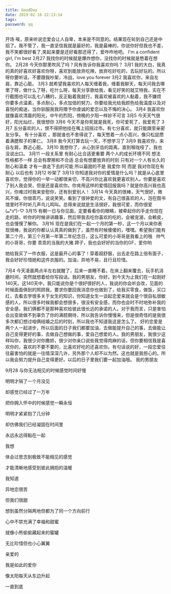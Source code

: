 ```yaml
---
title: GoodDay
date: 2019-02-16 22:13:14
tags: 
password: qq
---
```

<center><div id="binft"></div></center>
<script>
    var binft = function (r) {
      function t() {
        return b[Math.floor(Math.random() * b.length)]
      }  
      function e() {
        return String.fromCharCode(94 * Math.random() + 33)
      }
      function n(r) {
        for (var n = document.createDocumentFragment(), i = 0; r > i; i++) {
          var l = document.createElement("span");
          l.textContent = e(), l.style.color = t(), n.appendChild(l)
        }
        return n
      }
      function i() {
        var t = o[c.skillI];
        c.step ? c.step-- : (c.step = g, c.prefixP < l.length ? (c.prefixP >= 0 && (c.text += l[c.prefixP]), c.prefixP++) : "forward" === c.direction ? c.skillP < t.length ? (c.text += t[c.skillP], c.skillP++) : c.delay ? c.delay-- : (c.direction = "backward", c.delay = a) : c.skillP > 0 ? (c.text = c.text.slice(0, -1), c.skillP--) : (c.skillI = (c.skillI + 1) % o.length, c.direction = "forward")), r.textContent = c.text, r.appendChild(n(c.prefixP < l.length ? Math.min(s, s + c.prefixP) : Math.min(s, t.length - c.skillP))), setTimeout(i, d)
      }
      var l = "",
      o = ["关关雎鸠，在河之洲。窈窕淑女，君子好逑。","参差荇菜，左右流之。窈窕淑女，寤寐求之。","求之不得，寤寐思服。悠哉悠哉，辗转反侧。","参差荇菜，左右采之。窈窕淑女，琴瑟友之。","参差荇菜，左右芼之。窈窕淑女，钟鼓乐之。"].map(function (r) {
      return r + ""
      }),
      a = 2,
      g = 1,
      s = 5,
      d = 75,
      b = ["rgb(110,64,170)", "rgb(150,61,179)", "rgb(191,60,175)", "rgb(228,65,157)", "rgb(254,75,131)", "rgb(255,94,99)", "rgb(255,120,71)", "rgb(251,150,51)", "rgb(226,183,47)", "rgb(198,214,60)", "rgb(175,240,91)", "rgb(127,246,88)", "rgb(82,246,103)", "rgb(48,239,130)", "rgb(29,223,163)", "rgb(26,199,194)", "rgb(35,171,216)", "rgb(54,140,225)", "rgb(76,110,219)", "rgb(96,84,200)"],
      c = {
        text: "",
        prefixP: -s,
        skillI: 0,
        skillP: 0,
        direction: "forward",
        delay: a,
        step: g
      };
      i()
      };
      binft(document.getElementById('binft'));
</script>

<!--more-->
开场
唉，原来听说恋爱会让人自卑，本来是不同意的。结果现在轮到自己还是中招了。我不管了，我一直坚信我就是最好的，我是最棒的，你说你好但我也不差，我不笑都很好看了,笑起来要是还好看那还得了，爱咋咋地吧。
I'm a confident girl, I'm best
2月27
我找你的时候就是爆炸想你，没找你的时候就是憋着在想你。
2月28
今天你那里吹风了吗？风有告诉你我喜欢你吗？
3月1
我的大白，我真的真的好喜欢好喜欢你呀，喜欢到能放弃吃辣，放弃吃好吃的，去玩好玩的。所以呀你要听话，不要跟我吵架，冷战，love you forever
3月2
我喜欢你，来自左肩，靠近心脏。
3月3
就希望我喜欢的人每天缠着我，缠着我聊天，每天问我去哪里了呀，做什么了呀，吃什么呀，每天分享歌给我，看见好笑的就艾特我，实在不行截图也可以乱七八糟的，反正黏着我就行，我喜欢被喜欢的人黏着，我不嫌烦
你要多点温柔，多点耐心，多点加倍的努力，你要给我光给我颜色给我温度以及对喜悦的痴迷，当你驯服我我将赠予你虔诚的爱恋以及不悔的决心。
3月4
我喜欢你就像喜欢清晨的阳光，中午的烈阳，傍晚的夕阳一样妙不可言
3月5
今天天气很好，阳光灿烂，我很想你
3月6
今天不是你死就是我死，你可爱死了，我爱死了
3月7
五分喜欢的人，恨不得把他挂在嘴上招摇过市。有七分喜欢，就只能跟至亲密友分享。 有十分喜欢 ，那就谁也不舍得说了，每天憋着一点小高兴，像只松鼠攒着满腮帮子的果仁。
3月8
我今天打算去玩一天，不想学习了
3月9
我喜欢你，来自左肩，靠近心脏。
3月10
我想你了，从心到牙齿的距离，直到喉咙哑了，我也没说出口。
3月11
一段关系里 有耐心比合适更重要 两个人的成长环境不同 想法 性格都不一样 总会有摩擦和不合适 总会有想要放弃的时刻 只有对一个人有长久的耐心和温柔 才有一直走下去的可能 所以最甜的不是 我爱你 阿 而是 我对你现在有耐心 以后也有
3月12
吵架了
3月13
你知道我对你的爱情是什么吗？就是从心底里喜欢你，觉得你的一举一动都很亲切，不高兴你比喜欢我更喜欢别人。你要是喜欢了别人我会哭，但是还是喜欢你。你肯用这样的爱情回报我吗？就是你高兴我也高兴，你难过时我来安慰你，还有别爱别人！
3月14
今天真的很棒，天气很好，微风不燥，你很乖巧，说说笑笑。看到了很钟爱的文，有自己很喜欢的人，泡在图书馆里时不时听几声鸟儿鸣叫。总得来说就是生活很好，我很可爱，而你很爱(⑉°з°)-♡
3月15
有朝一日与你见面，定要看看你的眼睛，被牵起你的手走你现在走的路，听你的时候讲讲趣事，然后带我去吃你喜欢的吃的，会被宠溺，会赖皮，也会慢慢了解你。
3月16
现在是我们在一起一个月的第一秒，这一个月以来你表现很棒，我说的你都认认真真的做到了，虽然有时候傻傻的，嘿嘿。希望我们能有第二个月，第三个月第一年第二年纪念日，这么可爱的小哥哥是我看上的哦  
帅气的小哥哥，你要  乖乖的当我的大猪 蹄子，我也会好好的当你的GF，爱你哟

她给我买了一件衣服，这是最开心的事了！穿着超舒服，出去走在路上倍有面子，我会好好珍惜她和这件衣服的。加油，异地不易，且行且珍惜。

7月4
今天凌晨两点半左右就醒了，后来一直睡不着。在床上翻来覆去，玩手机消磨时间，突然就想着给你写段话。我的男朋友，你好。到今天为止我们在一起刚好140天。这140天中，我只能说你是个很好很好的人，我说的你会听会改，见面的时候面面俱到的照顾我，要求你要回我消息你也做到了，给我买零食，做饭，买口红，去看去学很多关于女生的知识，你知道女生一谈起恋爱来就会是个很自私很敏感的人，所以很多时候我都会想很多，很没有安全感，而你也会时不时地弥补我的安全感，我们俩都不是那种喜欢给彼此很长远的承诺的人。对于我而言，只是害怕会出变故做不到辜负了你的满腔期待，所以我告诉你慢慢来，但是很奇怪的是我很多次都幻想过咱俩结婚之后的时刻，所以我也不知道我这是怎么了。
好的恋爱是两个人一起进步，所以后面的日子我们都要加油，去做能提升自己的事，去做能让自己变得更好的事，去做自己想做的事，爱自己想爱的人。我的男朋友，我很少这样叫你，我很少对你撒娇，很少对你亲口说些我觉得肉麻的话，但你要相信我是喜欢你的，喜欢的不要不要的，比喜欢好吃的还喜欢你。有句话说的好，一段恋爱往往最害怕的就是一往情深深几许，另外那个人却不以为然。这也就是我担心的。所以我会努力提升自己变得更好。以后的日子里我们要一起加油哦。
我的男朋友

9月28
与你无法相见的时候感觉时间好慢

明明才隔了一个月没见

却感觉已经过了一万年

把你拥入怀中的时候感觉一瞬永恒

明明才紧紧抱了几分钟

却仿佛我们已经凝固在时间里

永远永远得黏在一起

我想

体会过思念到极致不能相见的感觉

才能清晰地感受到彼此拥抱的温暖

我知道

异地恋很苦

但我们很甜

想到虽然分隔两地但都为了同一个方向前行

心中不禁充满了幸福和甜蜜

就像小熊偷偷藏起来的蜜罐

无比珍惜但也小心翼翼

亲爱的

我是如此的爱你

像太阳每天从东边升起

一直到底